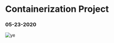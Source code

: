 # Containerization Project
### 05-23-2020

![ye](https://user-images.githubusercontent.com/52897657/82688889-a68ae700-9c27-11ea-9d0a-1fb24f046b76.PNG)
